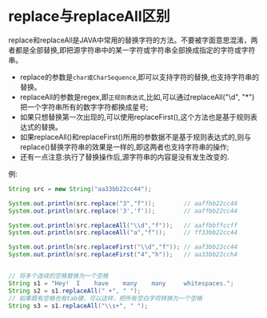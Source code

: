 replace与replaceAll区别
=========

replace和replaceAll是JAVA中常用的替换字符的方法。不要被字面意思混淆，两者都是全部替换,即把源字符串中的某一字符或字符串全部换成指定的字符或字符串。

- replace的参数是`char或CharSequence`,即可以支持字符的替换,也支持字符串的替换。
- replaceAll的参数是regex,即`正规则表达式`,比如,可以通过replaceAll("\\d", "*")把一个字符串所有的数字字符都换成星号;
- 如果只想替换第一次出现的,可以使用replaceFirst(),这个方法也是基于规则表达式的替换。
- 如果replaceAll()和replaceFirst()所用的参数据不是基于规则表达式的,则与replace()替换字符串的效果是一样的,即这两者也支持字符串的操作;
- 还有一点注意:执行了替换操作后,源字符串的内容是没有发生改变的.

例:
```java
String src = new String("aa33bb22cc44");

System.out.println(src.replace("3","f"));        // aaffbb22cc44
System.out.println(src.replace('3','f'));        // aaffbb22cc44

System.out.println(src.replaceAll("\\d","f"));   // aaffbbffccff
System.out.println(src.replaceAll("a","f"));     // ff33bb22cc44

System.out.println(src.replaceFirst("\\d","f")); // aaf3bb22cc44
System.out.println(src.replaceFirst("4","h"));   // aa33bb22cch4


// 将多个连续的空格替换为一个空格
String s1 = "Hey!  I    have    many    many     whitespaces.";
String s2 = s1.replaceAll(" +", " ");
// 如果既有空格也有tab键，可以这样，把所有空白字符转换为一个空格
String s3 = s1.replaceAll("\\s+", " ");
```

